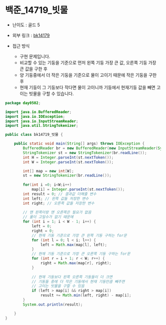 백준_14719_빗물
=============
* 난이도 : 골드 5
* 외부 링크 : [bk14179](https://www.acmicpc.net/problem/14719)

* 접근 방식
	+ 구현 문제입니다.
	+ 비교할 수 있는 기둥을 기준으로 먼저 왼쪽 기둥 가장 큰 값, 오른쪽 기둥 가장 큰 값을 구한 후
	+ 양 기둥중에서 더 작은 기둥을 기준으로 물이 고이기 때문에 작은 기둥을 구한 후
	+ 현재 기둥이 그 기둥보다 작다면 물이 고이니까 기둥에서 현재기둥 값을 빼면 고이는 빗물을 구할 수 있습니다.
```java
package day0502;

import java.io.BufferedReader;
import java.io.IOException;
import java.io.InputStreamReader;
import java.util.StringTokenizer;

public class bk14719_빗물 {

	public static void main(String[] args) throws IOException {
		BufferedReader br = new BufferedReader(new InputStreamReader(System.in));
		StringTokenizer st = new StringTokenizer(br.readLine());
		int H = Integer.parseInt(st.nextToken());
		int W = Integer.parseInt(st.nextToken());

		int[] map = new int[W];
		st = new StringTokenizer(br.readLine());
		
		for(int i =0; i<W;i++)
			map[i] = Integer.parseInt(st.nextToken());
		int result = 0; // 결과값 더해줄 변수
		int left; // 왼쪽 값들 저장한 변수
		int right; // 오른쪽 값들 저장한 변수
		
		// 맨 왼쪽이랑 맨 오른쪽은 필요가 없음
		// 물이 고일수가 없기 때문에
		for (int i = 1; i < W - 1; i++) {
			left = 0;
			right = 0;
			// 현재 기둥 기준으로 가장 큰 왼쪽 기둥 구하는 for문
			for (int l = 0; l < i; l++) {
				left = Math.max(map[l], left);
			}
			// 현재 기둥 기준으로 가장 큰 오른쪽 기둥 구하는 for문
			for (int r = i + 1; r < W; r++) {
				right = Math.max(map[r], right);
			}
			
			// 현재 기둥보다 왼쪽 오른쪽 기둥들이 더 크면
			// 기둥들 중에 더 작은 기둥에서 현재 기둥만큼 빼주면
			// 고이는 빗물을 구할 수 있음
			if (left > map[i] && right > map[i])
				result += Math.min(left, right) - map[i];
		}
		System.out.println(result);

	}
}
